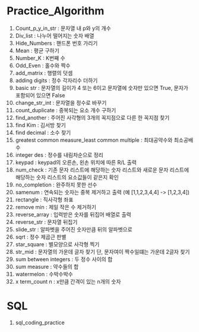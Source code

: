 # Practice_Algorithm

1. Count_p_y_in_str : 문자열 내 p와 y의 개수
2. Div_list : 나누어 떨어지는 숫자 배열
3. Hide_Numbers : 핸드폰 번호 가리기
4. Mean : 평균 구하기
5. Number_K : K번째 수
6. Odd_Even : 홀수와 짝수
7. add_matrix : 행렬의 덧셈
8. adding digits : 정수 각자리수 더하기
9. basic str : 문자열의 길이가 4 또는 6이고 문자열에 숫자만 있으면 True, 문자가 포함되어 있으면 False
10. change_str_int : 문자열을 정수로 바꾸기
11. count_duplicate : 중복되는 요소 개수 구하기
12. find_another : 주어진 사각형의 3개의 꼭지점으로 다른 한 꼭지점 찾기
13. find Kim : 김서방 찾기
14. find decimal : 소수 찾기
15. greatest common measure_least common multiple : 최대공약수와 최소공배수
16. integer des : 정수를 내림차순으로 정리
17. keypad : keypad의 오른손, 왼손 위치에 따른 R/L 출력
18. num_check : 기존 문자 리스트에 해당하는 숫자 리스트와 새로운 문자 리스트에 해당하는 숫자 리스트의 요소값들이 같은지 확인
19. no_completion : 완주하지 못한 선수
20. samenum : 연속되는 숫자는 중복 제거하고 출력 (예 [1,1,2,3,4,4] -> [1,2,3,4])
21. rectangle : 직사각형 좌표
22. remove min : 제일 작은 수 제거하기
23. reverse_array : 입력받은 숫자를 뒤집어 배열로 출력
24. reverse_str : 문자열 뒤집기
25. slide_str : 알파벳을 주어진 숫자만큼 뒤의 알파벳으로 
26. sqrt : 정수 제곱근 판별
27. star_square : 별모양으로 사각형 찍기
28. str_mid : 문자열의 가운데 글자 찾기 단, 문자여이 짝수일떄는 가운데 2글자 찾기   
29. sum between integers : 두 정수 사이의 합
30. sum measure : 약수들의 합
31. watermelon : 수박수박수
32. x term_count n : x만큼 간격이 있는 n개의 숫자

# SQL 
1. sql_coding_practice

